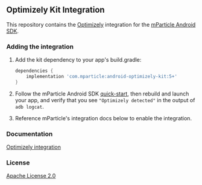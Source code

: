## Optimizely Kit Integration

This repository contains the [Optimizely](https://developers.optimizely.com/) integration for the [mParticle Android SDK](https://github.com/mParticle/mparticle-android-sdk).

### Adding the integration

1. Add the kit dependency to your app's build.gradle:

    ```groovy
    dependencies {
        implementation 'com.mparticle:android-optimizely-kit:5+'
    }
    ```
2. Follow the mParticle Android SDK [quick-start](https://github.com/mParticle/mparticle-android-sdk), then rebuild and launch your app, and verify that you see `"Optimizely detected"` in the output of `adb logcat`.
3. Reference mParticle's integration docs below to enable the integration.

### Documentation

[Optimizely integration](https://docs.mparticle.com/integrations/optimizely/event/)

### License

[Apache License 2.0](http://www.apache.org/licenses/LICENSE-2.0)